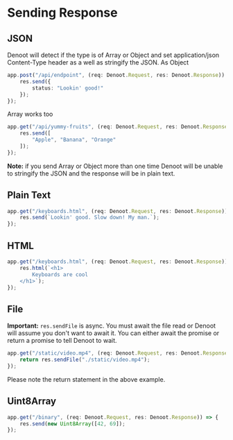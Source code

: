 # Sending Response
## JSON
Denoot will detect if the type is of Array or Object and set application/json Content-Type header as a well as stringify the JSON.
As Object
```ts
app.post("/api/endpoint", (req: Denoot.Request, res: Denoot.Response)) => {
    res.send({
        status: "Lookin' good!"
    });
});
```
Array works too
```ts
app.get("/api/yummy-fruits", (req: Denoot.Request, res: Denoot.Response)) => {
    res.send([
        "Apple", "Banana", "Orange"
    ]);
});
```
__Note:__ if you send Array or Object more than one time Denoot will be unable to stringify the JSON and the response will be in plain text.

## Plain Text
```ts
app.get("/keyboards.html", (req: Denoot.Request, res: Denoot.Response)) => {
    res.send(`Lookin' good. Slow down! My man.`);
});
```
## HTML
```ts
app.get("/keyboards.html", (req: Denoot.Request, res: Denoot.Response)) => {
    res.html(`<h1>
        Keyboards are cool
    </h1>`);
});
```

## File

**Important:** `res.sendFile` is async. You must await the file read or Denoot will assume you don't want to await it. You can either await the promise or return a promise to tell Denoot to wait.
```ts
app.get("/static/video.mp4", (req: Denoot.Request, res: Denoot.Response)) => {
    return res.sendFile("./static/video.mp4");
});
```
Please note the return statement in the above example.


## Uint8Array
```ts
app.get("/binary", (req: Denoot.Request, res: Denoot.Response)) => {
    res.send(new Uint8Array([42, 69]);
});
```